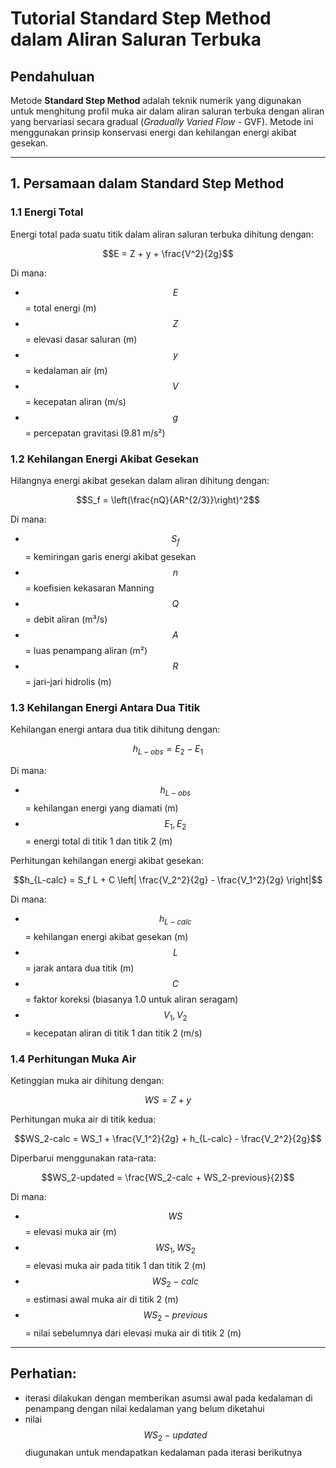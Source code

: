 
# Tutorial Standard Step Method dalam Aliran Saluran Terbuka

## Pendahuluan
Metode **Standard Step Method** adalah teknik numerik yang digunakan untuk menghitung profil muka air dalam aliran saluran terbuka dengan aliran yang bervariasi secara gradual (*Gradually Varied Flow* - GVF). Metode ini menggunakan prinsip konservasi energi dan kehilangan energi akibat gesekan.

---

## 1. Persamaan dalam Standard Step Method
### 1.1 Energi Total
Energi total pada suatu titik dalam aliran saluran terbuka dihitung dengan:
```math
E = Z + y + \frac{V^2}{2g}
```
Di mana:
- $$E$$ = total energi (m)
- $$Z$$ = elevasi dasar saluran (m)
- $$y$$ = kedalaman air (m)
- $$V$$ = kecepatan aliran (m/s)
- $$g$$ = percepatan gravitasi (9.81 m/s²)

### 1.2 Kehilangan Energi Akibat Gesekan
Hilangnya energi akibat gesekan dalam aliran dihitung dengan:
```math
S_f = \left(\frac{nQ}{AR^{2/3}}\right)^2
```
Di mana:
- $$S_f$$ = kemiringan garis energi akibat gesekan
- $$n$$ = koefisien kekasaran Manning
- $$Q$$ = debit aliran (m³/s)
- $$A$$ = luas penampang aliran (m²)
- $$R$$ = jari-jari hidrolis (m)

### 1.3 Kehilangan Energi Antara Dua Titik
Kehilangan energi antara dua titik dihitung dengan:
```math
h_{L-obs} = E_2 - E_1
```
Di mana:
- $$h_{L-obs}$$ = kehilangan energi yang diamati (m)
- $$E_1, E_2$$ = energi total di titik 1 dan titik 2 (m)

Perhitungan kehilangan energi akibat gesekan:
```math
h_{L-calc} = S_f L + C \left| \frac{V_2^2}{2g} - \frac{V_1^2}{2g} \right|
```
Di mana:
- $$h_{L-calc}$$ = kehilangan energi akibat gesekan (m)
- $$L$$ = jarak antara dua titik (m)
- $$C$$ = faktor koreksi (biasanya 1.0 untuk aliran seragam)
- $$V_1, V_2$$ = kecepatan aliran di titik 1 dan titik 2 (m/s)

### 1.4 Perhitungan Muka Air
Ketinggian muka air dihitung dengan:
```math
WS = Z + y
```
Perhitungan muka air di titik kedua:
```math
WS_2-calc = WS_1 + \frac{V_1^2}{2g} + h_{L-calc} - \frac{V_2^2}{2g}
```
Diperbarui menggunakan rata-rata:
```math
WS_2-updated = \frac{WS_2-calc + WS_2-previous}{2}
```
Di mana:
- $$WS$$ = elevasi muka air (m)
- $$WS_1, WS_2$$ = elevasi muka air pada titik 1 dan titik 2 (m)
- $$WS_2-{calc}$$ = estimasi awal muka air di titik 2 (m)
- $$WS_2-{previous}$$ = nilai sebelumnya dari elevasi muka air di titik 2 (m)

---
## Perhatian:
- iterasi dilakukan dengan memberikan asumsi awal pada kedalaman di penampang dengan nilai kedalaman yang belum diketahui
- nilai $$WS_2-{updated}$$ diugunakan untuk mendapatkan kedalaman pada iterasi berikutnya


